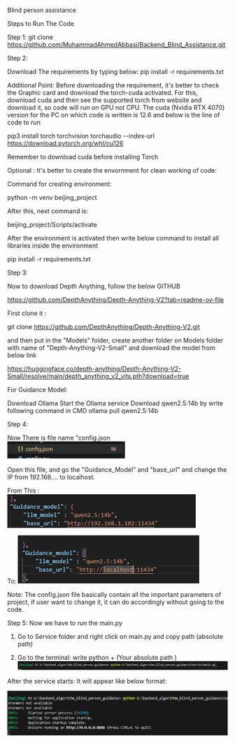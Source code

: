 Blind person assistance

Steps to Run The Code 

Step 1:
git clone https://github.com/MuhammadAhmedAbbasi/Backend_Blind_Assistance.git

Step 2:


Download The requirements by typing below:
pip install -r requirements.txt

Additional Point: Before downloading the requirement, it's better to check the Graphic card and download the torch-cuda activated. For this, download cuda and then see the supported torch from website and download it, so code will run on GPU not CPU. The cuda (Nvidia RTX 4070) version for the PC on which code is written is 12.6 and below is the line of code to run

pip3 install torch torchvision torchaudio --index-url https://download.pytorch.org/whl/cu126

Remember to download cuda before installing Torch

Optional :  It's better to create the envornment for clean working of code: 

Command for creating environment: 

python -m venv beijing_project

After this, next command is:

beijing_project/Scripts/activate

After the environment is activated then write below command to install all libraries inside the environment

pip install -r requirements.txt


Step 3:

Now to download Depth Anything, follow the below GITHUB 

https://github.com/DepthAnything/Depth-Anything-V2?tab=readme-ov-file

First clone it :

git clone https://github.com/DepthAnything/Depth-Anything-V2.git

and then put in the "Models" folder, create another folder on Models folder with name of "Depth-Anything-V2-Small" and download the model from below link 

https://huggingface.co/depth-anything/Depth-Anything-V2-Small/resolve/main/depth_anything_v2_vits.pth?download=true


For Guidance Model:

Download Ollama 
Start the Ollama service
Download qwen2.5:14b by write following command in CMD 
ollama pull qwen2.5:14b

Step 4:

Now There is file name "config.json
![alt text](image-2.png)

Open this file, and go the "Guidance_Model" and "base_url" and change the IP from 192.168.... to localhost.

From This :
![alt text](image-3.png)

To:
![alt text](image-4.png)

Note: The config.json file basically contain all the important parameters of project, if user want to change it, it can do accordingly without going to the code.


Step 5:
Now we have to run the main.py

1. Go to Service folder and right click on main.py and copy path (absolute path)

2. Go to the terminal: write  python + (Your absolute path )
![alt text](image-5.png)


After the service starts: It will appear like below format:

![alt text](image-6.png)